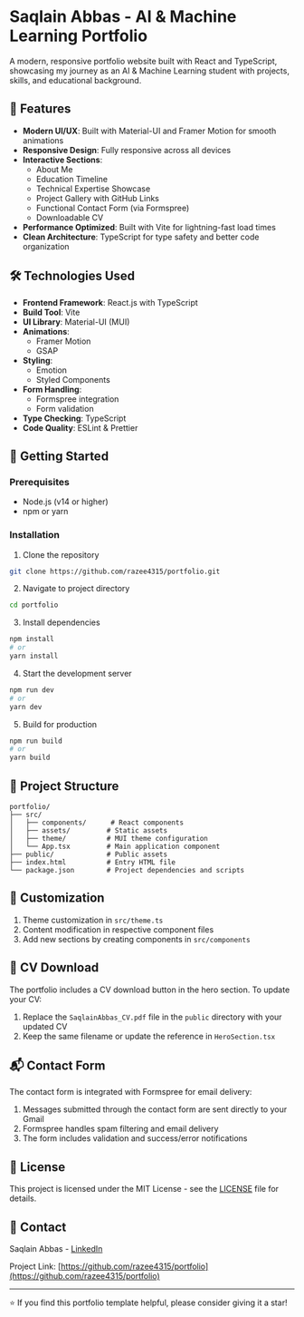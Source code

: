 # Saqlain Abbas - AI & Machine Learning Portfolio

A modern, responsive portfolio website built with React and TypeScript, showcasing my journey as an AI & Machine Learning student with projects, skills, and educational background.

## 🚀 Features

- **Modern UI/UX**: Built with Material-UI and Framer Motion for smooth animations
- **Responsive Design**: Fully responsive across all devices
- **Interactive Sections**: 
  - About Me
  - Education Timeline
  - Technical Expertise Showcase
  - Project Gallery with GitHub Links
  - Functional Contact Form (via Formspree)
  - Downloadable CV
- **Performance Optimized**: Built with Vite for lightning-fast load times
- **Clean Architecture**: TypeScript for type safety and better code organization

## 🛠️ Technologies Used

- **Frontend Framework**: React.js with TypeScript
- **Build Tool**: Vite
- **UI Library**: Material-UI (MUI)
- **Animations**: 
  - Framer Motion
  - GSAP
- **Styling**: 
  - Emotion
  - Styled Components
- **Form Handling**: 
  - Formspree integration
  - Form validation
- **Type Checking**: TypeScript
- **Code Quality**: ESLint & Prettier

## 🚀 Getting Started

### Prerequisites

- Node.js (v14 or higher)
- npm or yarn

### Installation

1. Clone the repository
```bash
git clone https://github.com/razee4315/portfolio.git
```

2. Navigate to project directory
```bash
cd portfolio
```

3. Install dependencies
```bash
npm install
# or
yarn install
```

4. Start the development server
```bash
npm run dev
# or
yarn dev
```

5. Build for production
```bash
npm run build
# or
yarn build
```

## 📁 Project Structure

```
portfolio/
├── src/
│   ├── components/      # React components
│   ├── assets/         # Static assets
│   ├── theme/          # MUI theme configuration
│   └── App.tsx         # Main application component
├── public/             # Public assets
├── index.html          # Entry HTML file
└── package.json        # Project dependencies and scripts
```

## 🎨 Customization

1. Theme customization in `src/theme.ts`
2. Content modification in respective component files
3. Add new sections by creating components in `src/components`

## 📄 CV Download

The portfolio includes a CV download button in the hero section. To update your CV:

1. Replace the `SaqlainAbbas_CV.pdf` file in the `public` directory with your updated CV
2. Keep the same filename or update the reference in `HeroSection.tsx`

## 📬 Contact Form

The contact form is integrated with Formspree for email delivery:

1. Messages submitted through the contact form are sent directly to your Gmail
2. Formspree handles spam filtering and email delivery
3. The form includes validation and success/error notifications

## 📝 License

This project is licensed under the MIT License - see the [LICENSE](LICENSE) file for details.

## 🤝 Contact

Saqlain Abbas - [LinkedIn](https://www.linkedin.com/in/saqlainrazee)

Project Link: [https://github.com/razee4315/portfolio](https://github.com/razee4315/portfolio)

---
⭐️ If you find this portfolio template helpful, please consider giving it a star!
